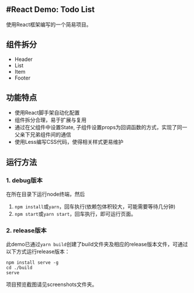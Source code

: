 #React Demo: Todo List
---

使用React框架编写的一个简易项目。

## 组件拆分
- Header
- List
- Item
- Footer

## 功能特点
- 使用React脚手架自动化配置
- 组件拆分合理，易于扩展与复用
- 通过在父组件中设置State, 子组件设置props为回调函数的方式，实现了同一父亲下兄弟组件间的通信
- 使用Less编写CSS代码，使得相关样式更易维护

## 运行方法

### 1. debug版本

在所在目录下运行node终端，然后

1. `npm install`或`yarn`，回车执行(依赖包体积较大，可能需要等待几分钟)
2. `npm start`或`yarn start`，回车执行，即可运行页面。

### 2. release版本

此demo已通过`yarn build`创建了build文件夹及相应的release版本文件，可通过以下方式运行release版本：

```power
npm install serve -g
cd ./build
serve
```

项目预览截图请见screenshots文件夹。

